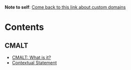 ---
---
**Note to self**: [Come back to this link about custom domains](https://help.github.com/articles/using-a-custom-domain-with-github-pages/)

# Contents

## CMALT

* [CMALT: What is it?](https://uclsenit.github.io/about/cmalt/)
* [Contextual Statement](https://uclsenit.github.io/context/)